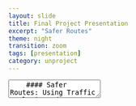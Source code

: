 ```yaml
---
layout: slide
title: Final Project Presentation
excerpt: "Safer Routes"
theme: night
transition: zoom
tags: [presentation]
category: unproject
---
```

<section data-markdown>
  <textarea data-template>
    #### Safer Routes: Using Traffic Analysis and a Next-Gen Wayfinding App to Improve Road Safety and Comfortable Navigation
    
    ---
    ## Scope
    ###### The project's main focus is to analyze traffic data to identify areas with high accident rates and suggest possible interventions to improve safety, as well as to develop a new generational wayfinding app for comfortable routes. 
    ###### The app will allow users to input their preferences for routes, such as avoiding busy roads, and give alternate routes to the people.
    <img src="/images/traffic1.jpg" style="width:30%; height:10%; margin-left:30%;" />
    

    ---
    ## Data
    The project will utilize traffic data, including accident reports, traffic volume, and road condition data. The data will be sourced from public records, government agencies, and private organizations. The data will be collected through a combination of automated sensors, manual reports, and crowdsourced data. The data will be digitized and organized in a database for analysis. Ethical issues with the data may include ensuring the privacy of individuals and protecting sensitive information.
    ---
    ## Techniques
    The project will employ a variety of techniques, including data-mining, statistical analysis, and machine learning algorithms. Data visualization techniques will also be used to communicate the results to different audiences. The app will utilize natural language processing, mapping, and route optimization algorithms.
    
    ---
    ## Aims
    The main objectives of the project are to identify areas with high accident rates and suggest interventions to improve safety, as well as to develop a new generational wayfinding app that provides comfortable routes for users. The project aims to improve road safety, reduce traffic congestion, and increase the comfort and convenience of driving for users. Hypotheses include that the app will improve user satisfaction and reduce accident rates in areas with high traffic density.

    ---
    ## Values and Ethics
    The project values the safety of individuals and ethical practices in data collection and analysis. The project will adhere to ethical guidelines for data collection and ensure the privacy of individuals.
    
    ---
    ## Resources
    The project requires access to traffic data, including accident reports, traffic volume, and road condition data, as well as funding for data collection and analysis. The project will utilize tools such as statistical software, data visualization tools, mapping software, and machine learning algorithms. The project team will include data scientists, traffic engineers, and software developers.
    
    ---
    ## Workplan
    The project will be conducted in several phases, including data collection, analysis, and development of the wayfinding app. The project will also involve testing and evaluation of the app, as well as dissemination to potential users and stakeholders. The work plan will include timelines, milestones, and budgets for each phase.
    
    ---
    ## Phase 1: Data Collection
    1. Identify sources of traffic data, including accident reports, traffic volume, and road condition data
    2. Obtain necessary permissions and agreements to access the data
    3. Digitize the data and organize it in a database for analysis

    ---
    ## Phase 2: Data Analysis
    1. Analyze the traffic data to identify areas with high accident rates and factors contributing to accidents
    2. Conduct statistical analyses to determine correlations and patterns in the data
    3. Utilize machine learning algorithms to predict accident rates and identify potential interventions for improvement

    ---
    ## Phase 3: App Development
    1. Develop the wayfinding app with input from traffic engineers, data scientists, and software developers
    2. Incorporate user preferences for routes, such as avoiding busy roads, and alternate routes
    3. Utilize natural language processing and mapping software to optimize routes and provide user-friendly directions

    ---
    ## Phase 4: Testing and Evaluation
    1. Test the app in simulated and real-world scenarios to identify bugs and potential issues
    2. Collect user feedback and evaluate the effectiveness of the app in providing comfortable routes and improving safety
    3. Modify the app based on feedback and evaluation

    ---
    ### Phase 5: Dissemination and Participation
    1. Disseminate the app to potential users and stakeholders, including local government agencies, transportation authorities, and the general public
    2. Utilize participatory architecture and crowdsourcing to collect additional data and improve the app's functionality
    3. Continuously monitor and update the app based on new data and user feedback   
    
  </textarea>
</section>
